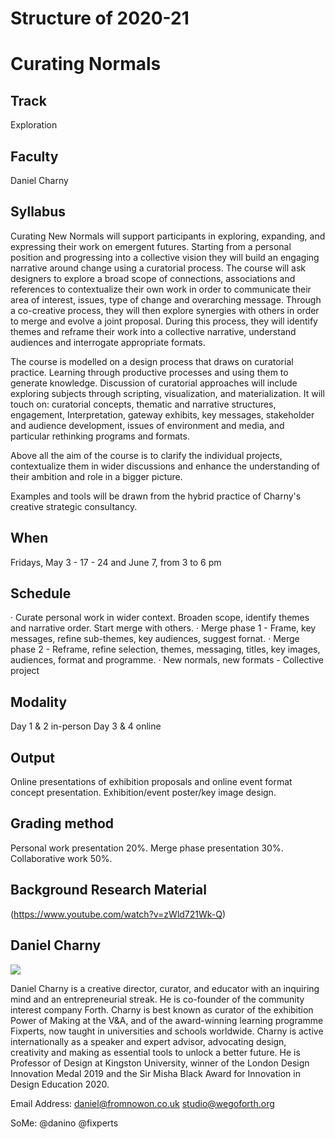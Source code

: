 Structure of 2020-21
======================

# Curating Normals


## Track
Exploration

## Faculty
Daniel Charny

## Syllabus

Curating New Normals will support participants in exploring, expanding, and expressing their work on emergent futures. Starting from a personal position and progressing into a collective vision they will build an engaging narrative around change using a curatorial process.
The course will ask designers to explore a broad scope of connections, associations and references to contextualize their own work in order to communicate their area of interest, issues, type of change and overarching message. Through a co-creative process, they will then explore synergies with others in order to merge and evolve a joint proposal. During this process, they will identify themes and reframe their work into a collective narrative, understand audiences and interrogate appropriate formats.

The course is modelled on a design process that draws on curatorial practice. Learning through productive processes and using them to generate knowledge. Discussion of curatorial approaches will include exploring subjects through scripting, visualization, and materialization. It will touch on: curatorial concepts, thematic and narrative structures, engagement, Interpretation, gateway exhibits, key messages, stakeholder and audience development, issues of environment and media, and particular rethinking programs and formats.

Above all the aim of the course is to clarify the individual projects, contextualize them in wider discussions and enhance the understanding of their ambition and role in a bigger picture.

Examples and tools will be drawn from the hybrid practice of Charny's creative strategic consultancy.



## When  
Fridays, May 3 - 17 - 24 and June 7, from 3 to 6 pm

## Schedule
· Curate personal work in wider context. Broaden scope, identify themes and narrative order. Start merge with others.
· Merge phase 1 - Frame, key messages, refine sub-themes, key audiences, suggest fornat.
· Merge phase 2 - Reframe, refine selection, themes, messaging, titles, key images, audiences, format and programme.
· New normals, new formats  - Collective project

## Modality
Day 1 & 2 in-person
Day 3 & 4 online

## Output
Online presentations of exhibition proposals and online event format concept presentation. Exhibition/event poster/key image design.

## Grading method
Personal work presentation 20%.
Merge phase presentation 30%.
Collaborative work 50%.

## Background Research Material
(https://www.youtube.com/watch?v=zWld721Wk-Q)







## Daniel Charny

![](/assets/images/faculty_photos/daniel_charny.jpg)

Daniel Charny is a creative director, curator, and educator with an inquiring mind and an entrepreneurial streak. He is co-founder of the community interest company Forth. Charny is best known as curator of the exhibition Power of Making at the V&A, and of the award-winning learning programme Fixperts, now taught in universities and schools worldwide. Charny is active internationally as a speaker and expert advisor, advocating design, creativity and making as essential tools to unlock a better future. He is Professor of Design at Kingston University, winner of the London Design Innovation Medal 2019 and the Sir Misha Black Award for Innovation in Design Education 2020.  

Email Address:
daniel@fromnowon.co.uk
studio@wegoforth.org

SoMe:
@danino
@fixperts
